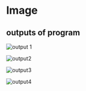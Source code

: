 # Image 

##  outputs of program

![output 1](https://user-images.githubusercontent.com/99121577/153700811-f680c014-f3ca-4927-88bb-13c7631b95e5.jpg)


![output2](https://user-images.githubusercontent.com/99121577/153700817-c706a948-cd19-4fd9-88a9-8789dca31747.jpg)


![output3](https://user-images.githubusercontent.com/99121577/153700821-077440f3-5ff1-4377-b099-5b6af5060718.jpg)

![output4](https://user-images.githubusercontent.com/99121577/153700828-515eda01-ca19-44d7-bc14-0aa2cac50205.jpg)
